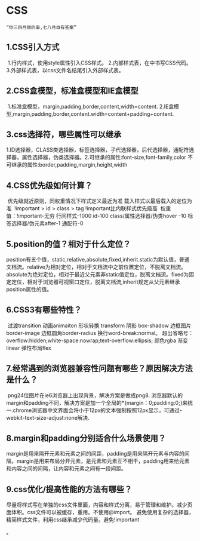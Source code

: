 # CSS

```
“你三四月做的事,七八月自有答案”
```

## 1.CSS引入方式

​	1.行内样式，使用style属性引入CSS样式。
​	2.内部样式表，在<style></style>中书写CSS代码。
​	3.外部样式表，以css文件名结尾引入外部样式表。

## 2.CSS盒模型，标准盒模型和IE盒模型

​	1.标准盒模型，margin,padding,border,content,width=content.
​	2.IE盒模型,margin,padding,border,content.width=content+padding+content.

## 3.css选择符，哪些属性可以继承

​	1.ID选择器，CLASS类选择器，标签选择器，子代选择器，后代选择器，通配符选择器，属性选择器，伪类选择器。
​	2.可继承的属性:font-size,font-family,color
​	不可继承的属性:border,padding,margin,height,width  

## 4.CSS优先级如何计算？

​	优先级就近原则，同权重情况下样式定义最近为准
​	载入样式以最后载入的定位为准
​	!important > id > class > tag
​	!important比内联样式优先级高
​	权重值：!important-无穷 行间样式-1000 id-100 class/属性选择器/伪类hover -10  标签选择器/伪元素after-1 通配符-0

## 5.position的值？相对于什么定位？

​	position有五个值，static,relative,absolute,fixed,inherit.static为默认值，普通文档流。relative为相对定位，相对于文档流中之前位置定位，不脱离文档流。absolute为绝对定位，相对于最近父元素非static值定位，脱离文档流。fixed为固定定位，相对于浏览器可视窗口定位，脱离文档流,inherit规定从父元素继承position属性的值。

## 6.CSS3有哪些特性？

​	过渡transition 动画animaiton 形状转换 transform  阴影 box-shadow 边框图片border-image 边框圆角border-radius 换行word-break:normal。
​	超出省略号：overflow:hidden;white-space:nowrap;text-overflow:ellipsis;
​	颜色rgba 渐变linear 弹性布局flex

## 7.经常遇到的浏览器兼容性问题有哪些？原因解决方法是什么？

​	png24位图片在ie6浏览器上出现背景，解决方案是做成png8.
​	浏览器默认的margin和padding不同，解决方案是加一个全局的*{margin：0;padding:0;}来统一.
​	chrome浏览器中文界面会将小于12px的文本强制按照12px显示，可通过-webkit-text-size-adjust:none解决.

## 8.margin和padding分别适合什么场景使用？

​	margin是用来隔开元素和元素之间的间距，padding是用来隔开元素与内容的间隔，margin是用来布局分开元素，是元素和元素互不相干，padding用来给元素和内容之间的间隔，让内容和元素之间有一段间距。

## 9.css优化/提高性能的方法有哪些？

​	尽量将样式写在单独的css文件里面，内容和样式分离，易于管理和维护。减少页面体积。css文件可以被缓存，重用。
​	不使用@import。
​	避免使用复杂的选择器，精简样式文件，利用css继承减少代码量。避免!important

。